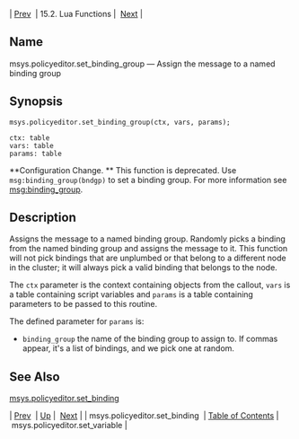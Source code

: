 | [Prev](lua.ref.msys.policyeditor.set_binding)  | 15.2. Lua Functions |  [Next](lua.ref.msys.policyeditor.set_variable.php) |

<a name="lua.ref.msys.policyeditor.set_binding_group"></a>
## Name

msys.policyeditor.set_binding_group — Assign the message to a named binding group

<a name="idp25067856"></a>
## Synopsis

`msys.policyeditor.set_binding_group(ctx, vars, params);`

```
ctx: table
vars: table
params: table
```

**Configuration Change. ** This function is deprecated. Use `msg:binding_group(bndgp)` to set a binding group. For more information see [msg:binding_group](lua.ref.msg_binding_group "msg:binding_group").

<a name="idp25073200"></a>
## Description

Assigns the message to a named binding group. Randomly picks a binding from the named binding group and assigns the message to it. This function will not pick bindings that are unplumbed or that belong to a different node in the cluster; it will always pick a valid binding that belongs to the node.

The `ctx` parameter is the context containing objects from the callout, `vars` is a table containing script variables and `params` is a table containing parameters to be passed to this routine.

The defined parameter for `params` is:

*   `binding_group` the name of the binding group to assign to. If commas appear, it's a list of bindings, and we pick one at random.

<a name="idp25079600"></a>
## See Also

[msys.policyeditor.set_binding](lua.ref.msys.policyeditor.set_binding "msys.policyeditor.set_binding")

| [Prev](lua.ref.msys.policyeditor.set_binding)  | [Up](lua.function.details.php) |  [Next](lua.ref.msys.policyeditor.set_variable.php) |
| msys.policyeditor.set_binding  | [Table of Contents](index) |  msys.policyeditor.set_variable |
